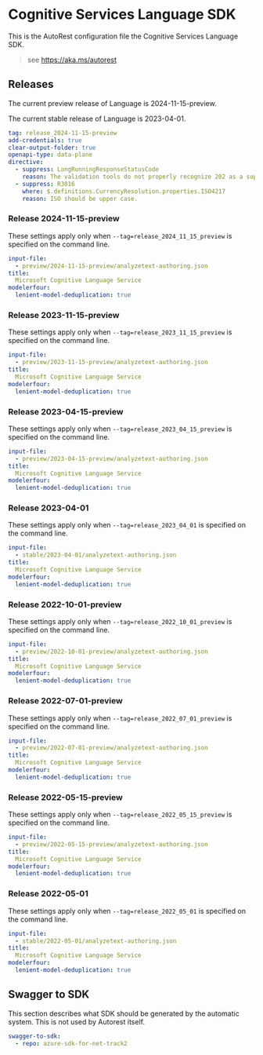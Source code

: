 # Cognitive Services Language SDK

This is the AutoRest configuration file the Cognitive Services Language SDK.

> see https://aka.ms/autorest

## Releases

The current preview release of Language is 2024-11-15-preview.

The current stable release of Language is 2023-04-01.

```yaml
tag: release_2024-11-15-preview
add-credentials: true
clear-output-folder: true
openapi-type: data-plane
directive:
  - suppress: LongRunningResponseStatusCode
    reason: The validation tools do not properly recognize 202 as a supported response code.
  - suppress: R3016
    where: $.definitions.CurrencyResolution.properties.ISO4217
    reason: ISO should be upper case.
```

### Release 2024-11-15-preview

These settings apply only when `--tag=release_2024_11_15_preview` is specified on the command line.

``` yaml $(tag) == 'release_2024-11-15-preview'
input-file:
  - preview/2024-11-15-preview/analyzetext-authoring.json
title:
  Microsoft Cognitive Language Service
modelerfour:
  lenient-model-deduplication: true
```

### Release 2023-11-15-preview

These settings apply only when `--tag=release_2023_11_15_preview` is specified on the command line.

``` yaml $(tag) == 'release_2023-11-15-preview'
input-file:
  - preview/2023-11-15-preview/analyzetext-authoring.json
title:
  Microsoft Cognitive Language Service
modelerfour:
  lenient-model-deduplication: true
```

### Release 2023-04-15-preview

These settings apply only when `--tag=release_2023_04_15_preview` is specified on the command line.

``` yaml $(tag) == 'release_2023-04-15-preview'
input-file:
  - preview/2023-04-15-preview/analyzetext-authoring.json
title:
  Microsoft Cognitive Language Service
modelerfour:
  lenient-model-deduplication: true
```

### Release 2023-04-01

These settings apply only when `--tag=release_2023_04_01` is specified on the command line.

``` yaml $(tag) == 'release_2023_04_01'
input-file:
  - stable/2023-04-01/analyzetext-authoring.json
title:
  Microsoft Cognitive Language Service
modelerfour:
  lenient-model-deduplication: true

```

### Release 2022-10-01-preview

These settings apply only when `--tag=release_2022_10_01_preview` is specified on the command line.

``` yaml $(tag) == 'release_2022_10_01_preview'
input-file:
  - preview/2022-10-01-preview/analyzetext-authoring.json
title:
  Microsoft Cognitive Language Service
modelerfour:
  lenient-model-deduplication: true

```

### Release 2022-07-01-preview

These settings apply only when `--tag=release_2022_07_01_preview` is specified on the command line.

``` yaml $(tag) == 'release_2022_07_01_preview'
input-file:
  - preview/2022-07-01-preview/analyzetext-authoring.json
title:
  Microsoft Cognitive Language Service
modelerfour:
  lenient-model-deduplication: true

```

### Release 2022-05-15-preview

These settings apply only when `--tag=release_2022_05_15_preview` is specified on the command line.

``` yaml $(tag) == 'release_2022_05_15_preview'
input-file:
  - preview/2022-05-15-preview/analyzetext-authoring.json
title:
  Microsoft Cognitive Language Service
modelerfour:
  lenient-model-deduplication: true

```

### Release 2022-05-01

These settings apply only when `--tag=release_2022_05_01` is specified on the command line.

``` yaml $(tag) == 'release_2022_05_01'
input-file:
  - stable/2022-05-01/analyzetext-authoring.json
title:
  Microsoft Cognitive Language Service
modelerfour:
  lenient-model-deduplication: true
```

## Swagger to SDK

This section describes what SDK should be generated by the automatic system.
This is not used by Autorest itself.

``` yaml $(swagger-to-sdk)
swagger-to-sdk:
  - repo: azure-sdk-for-net-track2
```
